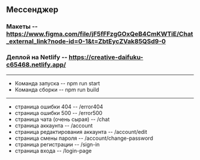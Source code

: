 ## Мессенджер

### Макеты -- https://www.figma.com/file/jF5fFFzgGOxQeB4CmKWTiE/Chat_external_link?node-id=0-1&t=ZbtEycZVak85QSd9-0
### Деплой на Netlify -- https://creative-daifuku-c65468.netlify.app/

- - - -

* Команда запуска -- npm run start
* Команда сборки -- npm run build

- - - -

* страница ошибки 404 -- /error404
* страница ошибки 500 -- /error500
* страница чата (очень сырая) -- /chat
* страница аккаунта -- /account
* страница редактирования аккаунта -- /account/edit
* страница смены пароля -- /account/change-password
* страница регистрации -- /sign-in
* страница входа -- /login-page
